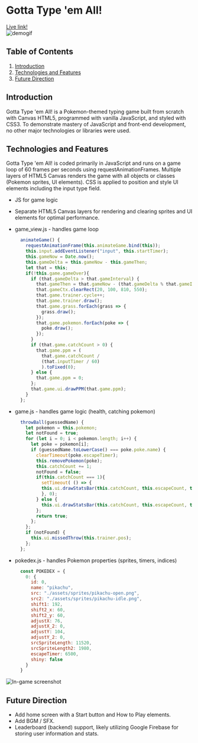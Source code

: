 # Gotta Type 'em All!
[Live link!](https://lee-joseph-i.github.io/gotta-type-em-all/)</br>
![demogif](https://user-images.githubusercontent.com/39147326/79031105-7db80200-7b51-11ea-834d-aac3da789233.gif)

## Table of Contents
1. [Introduction](#introduction)
2. [Technologies and Features](#technologies-and-features)
3. [Future Direction](#future-direction)

## Introduction

Gotta Type 'em All! is a Pokemon-themed typing game built from scratch with Canvas HTML5, programmed with vanilla JavaScript, and styled with CSS3. To demonstrate mastery of JavaScript and front-end development, no other major technologies or libraries were used.

## Technologies and Features

Gotta Type 'em All! is coded primarily in JavaScript and runs on a game loop of 60 frames per seconds using requestAnimationFrames. Multiple layers of HTML5 Canvas renders the game with all objects or classes (Pokemon sprites, UI elements). CSS is applied to position and style UI elements including the input type field.

* JS for game logic
* Separate HTML5 Canvas layers for rendering and clearing sprites and UI elements for optimal performance.
* game_view.js - handles game loop
  ```javascript
    animateGame() {
      requestAnimationFrame(this.animateGame.bind(this));
      this.input.addEventListener("input", this.startTimer);
      this.gameNow = Date.now();
      this.gameDelta = this.gameNow - this.gameThen;
      let that = this;
      if(!this.game.gameOver){
        if (that.gameDelta > that.gameInterval) {
          that.gameThen = that.gameNow - (that.gameDelta % that.gameInterval);
          that.gameCtx.clearRect(20, 100, 810, 550);
          that.game.trainer.cycle++;
          that.game.trainer.draw();
          that.game.grass.forEach(grass => {
            grass.draw();
          });
          that.game.pokemon.forEach(poke => {
            poke.draw();
          });
        }
        if (that.game.catchCount > 0) {
          that.game.ppm = (
            that.game.catchCount /
            (that.inputTimer / 60)
            ).toFixed(0);
        } else {
          that.game.ppm = 0;
        };
        that.game.ui.drawPPM(that.game.ppm);
      }
    };
  ```
* game.js - handles game logic (health, catching pokemon)
  ```javascript
    throwBall(guessedName) {
      let pokemon = this.pokemon;
      let notFound = true;
      for (let i = 0; i < pokemon.length; i++) {
        let poke = pokemon[i];
        if (guessedName.toLowerCase() === poke.poke.name) {
          clearTimeout(poke.escapeTimer);
          this.removePokemon(poke);
          this.catchCount += 1;
          notFound = false;
          if(this.catchCount === 1){
            setTimeout( () => {
            this.ui.drawStatsBar(this.catchCount, this.escapeCount, this.ppm);
            }, 0);
          } else {
            this.ui.drawStatsBar(this.catchCount, this.escapeCount, this.ppm);
          };
          return true;
        };
      };
      if (notFound) {
        this.ui.missedThrow(this.trainer.pos);
      };
    };
  ```
* pokedex.js - handles Pokemon properties (sprites, timers, indices)

  ```javascript
    const POKEDEX = {
      0: {
        id: 0,
        name: "pikachu",
        src: "./assets/sprites/pikachu-open.png",
        src2: "./assets/sprites/pikachu-idle.png",
        shift1: 192,
        shift2_x: 60,
        shift2_y: 60,
        adjustX: 76,
        adjustX_2: 0,
        adjustY: 104,
        adjustY_2: 0,
        srcSpriteLength: 11520,
        srcSpriteLength2: 1980,
        escapeTimer: 6500,
        shiny: false
      }
    }
  ```
![In-game screenshot](https://i.ibb.co/pxKk4xd/screenshot.png)

## Future Direction
* Add home screen with a Start button and How to Play elements.
* Add BGM / SFX.
* Leaderboard (backend) support, likely utilizing Google Firebase for storing user information and stats.